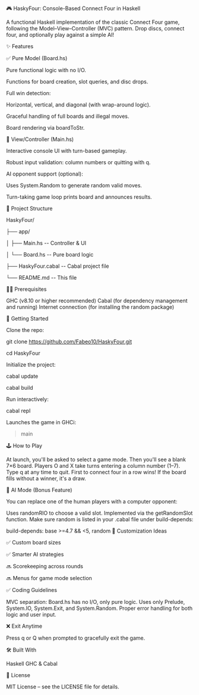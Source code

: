 🎮 HaskyFour: Console-Based Connect Four in Haskell

A functional Haskell implementation of the classic Connect Four game, following the Model–View–Controller (MVC) pattern. Drop discs, connect four, and optionally play against a simple AI!

✨ Features

✅ Pure Model (Board.hs)

Pure functional logic with no I/O.

Functions for board creation, slot queries, and disc drops.

Full win detection:

Horizontal, vertical, and diagonal (with wrap-around logic).

Graceful handling of full boards and illegal moves.

Board rendering via boardToStr.

🧠 View/Controller (Main.hs)

Interactive console UI with turn-based gameplay.

Robust input validation: column numbers or quitting with q.

AI opponent support (optional):

Uses System.Random to generate random valid moves.

Turn-taking game loop prints board and announces results.

🧱 Project Structure

HaskyFour/

├── app/

│   ├── Main.hs       -- Controller & UI

│   └── Board.hs      -- Pure board logic

├── HaskyFour.cabal   -- Cabal project file

└── README.md         -- This file

🧑‍💻 Prerequisites

GHC (v8.10 or higher recommended)
Cabal (for dependency management and running)
Internet connection (for installing the random package)

🚀 Getting Started

Clone the repo:

git clone https://github.com/Fabeo10/HaskyFour.git

cd HaskyFour

Initialize the project:

cabal update

cabal build

Run interactively:

cabal repl

Launches the game in GHCi:

> main

🕹️ How to Play

At launch, you'll be asked to select a game mode.
Then you'll see a blank 7×6 board.
Players O and X take turns entering a column number (1–7).
Type q at any time to quit.
First to connect four in a row wins!
If the board fills without a winner, it's a draw.

🧠 AI Mode (Bonus Feature)

You can replace one of the human players with a computer opponent:

Uses randomRIO to choose a valid slot.
Implemented via the getRandomSlot function.
Make sure random is listed in your .cabal file under build-depends:

  build-depends:
      base >=4.7 && <5,
      random
🔧 Customization Ideas

✅ Custom board sizes

✅ Smarter AI strategies

🔜 Scorekeeping across rounds

🔜 Menus for game mode selection

✅ Coding Guidelines

MVC separation: Board.hs has no I/O, only pure logic.
Uses only Prelude, System.IO, System.Exit, and System.Random.
Proper error handling for both logic and user input.

❌ Exit Anytime

Press q or Q when prompted to gracefully exit the game.

🛠 Built With

Haskell
GHC & Cabal

📄 License

MIT License – see the LICENSE file for details.